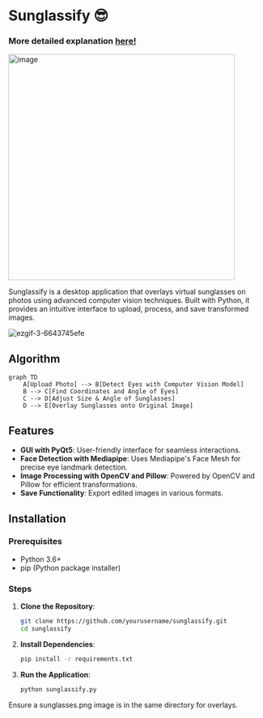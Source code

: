 # Sunglassify 😎

### More detailed explanation [here!](https://medium.com/@ddanakim0304/how-i-used-pyqt-and-computer-vision-to-add-swag-to-photos-84e2e617755a)

<img width="447" alt="image" src="https://github.com/user-attachments/assets/d867f308-95da-4049-a1a4-27f76b8c2914">


Sunglassify is a desktop application that overlays virtual sunglasses on photos using advanced computer vision techniques. Built with Python, it provides an intuitive interface to upload, process, and save transformed images.

![ezgif-3-6643745efe](https://github.com/user-attachments/assets/4ffb5ea6-abf8-47c8-bdb8-72d0ab19023f)


## Algorithm
```mermaid
graph TD
    A[Upload Photo] --> B[Detect Eyes with Computer Vision Model]
    B --> C[Find Coordinates and Angle of Eyes]
    C --> D[Adjust Size & Angle of Sunglasses]
    D --> E[Overlay Sunglasses onto Original Image]
```


## Features

- **GUI with PyQt5**: User-friendly interface for seamless interactions.
- **Face Detection with Mediapipe**: Uses Mediapipe's Face Mesh for precise eye landmark detection.
- **Image Processing with OpenCV and Pillow**: Powered by OpenCV and Pillow for efficient transformations.
- **Save Functionality**: Export edited images in various formats.

## Installation

### Prerequisites

- Python 3.6+  
- pip (Python package installer)

### Steps

1. **Clone the Repository**:
   ```bash
   git clone https://github.com/yourusername/sunglassify.git
   cd sunglassify

2. **Install Dependencies**:
   ```bash
   pip install -r requirements.txt

3. **Run the Application**:
   ```bash
   python sunglassify.py
Ensure a sunglasses.png image is in the same directory for overlays.
